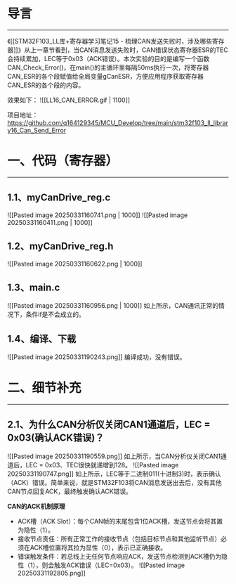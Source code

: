 # 导言
---
《[[STM32F103_LL库+寄存器学习笔记15 - 梳理CAN发送失败时，涉及哪些寄存器]]》从上一章节看到，当CAN消息发送失败时，CAN错误状态寄存器ESR的TEC会持续累加，LEC等于0x03（ACK错误）。本次实验的目的是编写一个函数CAN_Check_Error()，在main()的主循环里每隔50ms执行一次，将寄存器CAN_ESR的各个段赋值给全局变量gCanESR，方便应用程序获取寄存器CAN_ESR的各个段的内容。

效果如下：
![[LL16_CAN_ERROR.gif | 1100]]

项目地址：https://github.com/q164129345/MCU_Develop/tree/main/stm32f103_ll_library16_Can_Send_Error

# 一、代码（寄存器）
---
## 1.1、myCanDrive_reg.c
![[Pasted image 20250331160741.png | 1000]]
![[Pasted image 20250331160411.png | 1000]]

## 1.2、myCanDrive_reg.h
![[Pasted image 20250331160622.png | 1000]]
## 1.3、main.c
![[Pasted image 20250331160956.png | 1000]]
如上所示，CAN通讯正常的情况下，条件if是不会成立的。

## 1.4、编译、下载
![[Pasted image 20250331190243.png]]
编译成功，没有错误。

# 二、细节补充
---
## 2.1、为什么CAN分析仪关闭CAN1通道后，LEC = 0x03(确认ACK错误)？
![[Pasted image 20250331190559.png]]
如上所示，当CAN分析仪关闭CAN1通道后，LEC = 0x03、TEC很快就递增到128。
![[Pasted image 20250331190747.png]]
如上所示，LEC等于二进制011(十进制3)时，表示确认（ACK）错误。简单来说，就是STM32F103将CAN消息发送出去后，没有其他CAN节点回复ACK，最终触发确认ACK错误。

**CAN的ACK机制原理**
- ACK槽（ACK Slot）：每个CAN帧的末尾包含1位ACK槽，发送节点会将其置为隐性（1）。
- 接收节点责任：所有正常工作的接收节点（包括目标节点和其他监听节点）必须在ACK槽位置将其拉为显性（0），表示已正确接收。
- 错误触发条件：若总线上无任何节点响应ACK，发送节点检测到ACK槽仍为隐性（1），则会触发ACK错误（LEC=0x03）。
![[Pasted image 20250331192805.png]]
